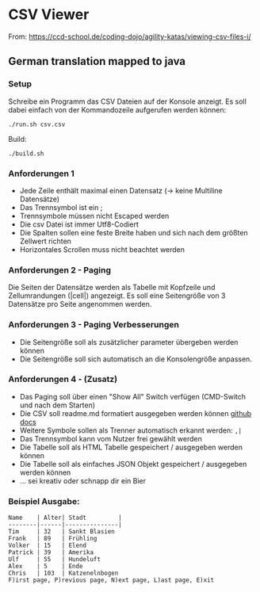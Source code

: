 # CSV Viewer

From: https://ccd-school.de/coding-dojo/agility-katas/viewing-csv-files-i/

## German translation mapped to java

### Setup

Schreibe ein Programm das CSV Dateien auf der Konsole anzeigt.
Es soll dabei einfach von der Kommandozeile aufgerufen werden können:

```shell
./run.sh csv.csv
```

Build:

```shell
./build.sh
```

### Anforderungen 1
- Jede Zeile enthält maximal einen Datensatz (-> keine Multiline Datensätze)
- Das Trennsymbol ist ein ;
- Trennsymbole müssen nicht Escaped werden
- Die csv Datei ist immer Utf8-Codiert
- Die Spalten sollen eine feste Breite haben und sich nach dem größten Zellwert richten
- Horizontales Scrollen muss nicht beachtet werden

### Anforderungen 2 - Paging
Die Seiten der Datensätze werden als Tabelle mit Kopfzeile und Zellumrandungen (|cell|) angezeigt.
Es soll eine Seitengröße von 3 Datensätze pro Seite angenommen werden.

### Anforderungen 3 - Paging Verbesserungen
- Die Seitengröße soll als zusätzlicher parameter übergeben werden können
- Die Seitengröße soll sich automatisch an die Konsolengröße anpassen.

### Anforderungen 4 - (Zusatz)
- Das Paging soll über einen "Show All" Switch verfügen (CMD-Switch und nach dem Starten)
- Die CSV soll readme.md formatiert ausgegeben werden können [github docs](https://docs.github.com/en/get-started/writing-on-github/working-with-advanced-formatting/organizing-information-with-tables) 
- Weitere Symbole sollen als Trenner automatisch erkannt werden: `,|`
- Das Trennsymbol kann vom Nutzer frei gewählt werden
- Die Tabelle soll als HTML Tabelle gespeichert / ausgegeben werden können
- Die Tabelle soll als einfaches JSON Objekt gespeichert / ausgegeben werden können
- ... sei kreativ oder schnapp dir ein Bier

### Beispiel Ausgabe:
```
Name    | Alter| Stadt         |
--------|------|---------------|
Tim     | 32   | Sankt Blasien
Frank   | 89   | Frühling
Volker  | 15   | Elend
Patrick | 39   | Amerika
Ulf     | 55   | Hundeluft
Alex    | 5    | Ende
Chris   | 103  | Katzenelnbogen
F)irst page, P)revious page, N)ext page, L)ast page, E)xit
```
